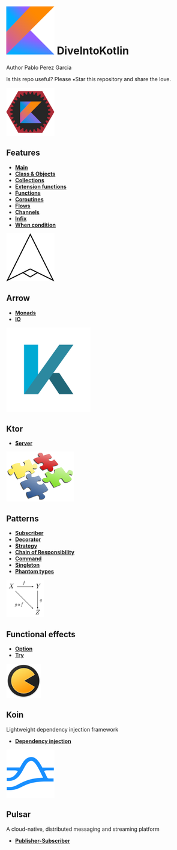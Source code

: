 # ![alt text](img/kotlin.png)  DiveIntoKotlin 

Author Pablo Perez Garcia 

Is this repo useful? Please ⭑Star this repository and share the love.

![alt text](img/features.png) 

## Features 

* **[Main](features/src/main/kotlin/another/package/Main.kt)**
* **[Class & Objects](features/src/main/kotlin/ClassAndObjects.kt)**
* **[Collections](features/src/main/kotlin/Collection.kt)**
* **[Extension functions](features/src/main/kotlin/ExtensionFunction.kt)**
* **[Functions](features/src/main/kotlin/Functions.kt)**
* **[Coroutines](features/src/main/kotlin/Coroutines.kt)**
* **[Flows](features/src/main/kotlin/Flows.kt)**
* **[Channels](features/src/main/kotlin/Channels.kt)**
* **[Infix](features/src/main/kotlin/Infix.kt)**
* **[When condition](features/src/main/kotlin/WhenCondition.kt)**

![alt text](img/arrow.png) 

## Arrow 
* **[Monads](features/src/main/kotlin/arrow/MonadsEffects.kt)**
* **[IO](features/src/main/kotlin/arrow/FunctionalEffects.kt)**

![alt text](img/ktor.png) 
## Ktor
* **[Server](features/src/main/kotlin/ktor/Server.kt)**

![alt text](img/design.png) 

## Patterns

* **[Subscriber](features/src/main/kotlin/patterns/PublisherClass.kt)**
* **[Decorator](features/src/main/kotlin/patterns/DecoratorPattern.kt)**
* **[Strategy](features/src/main/kotlin/patterns/StrategyPattern.kt)**
* **[Chain of Responsibility](features/src/main/kotlin/patterns/ChainOfResponsibilityPattern.kt)**
* **[Command](features/src/main/kotlin/patterns/CommandPattern.kt)**
* **[Singleton](features/src/main/kotlin/patterns/SingletonPattern.kt)**
* **[Phantom types](features/src/main/kotlin/patterns/PhantomTypes.kt)**

![alt text](img/pure.png) 

## Functional effects

* **[Option](features/src/main/kotlin/monads/OptionMonad.kt)**
* **[Try](features/src/main/kotlin/monads/TryMonad.kt)**

![alt text](img/koin.png) 

## Koin 

 Lightweight dependency injection framework
 
* **[Dependency injection](features/src/main/kotlin/di/DependencyInjection.kt)**

![alt text](img/pulsar.png) 

## Pulsar 

A cloud-native, distributed messaging and streaming platform
 
* **[Publisher-Subscriber](features/src/main/kotlin/pulsar/PulsarFeature.kt)**

